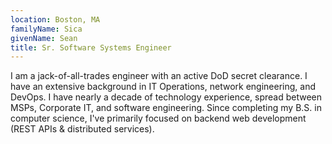 ```yaml
---
location: Boston, MA
familyName: Sica
givenName: Sean
title: Sr. Software Systems Engineer
---
```


I am a jack-of-all-trades engineer with an active DoD secret clearance. I have an extensive background in IT Operations, network engineering, and DevOps. I have nearly a decade of technology experience, spread between MSPs, Corporate IT, and software engineering. Since completing my B.S. in computer science, I've primarily focused on backend web development (REST APIs & distributed services).
